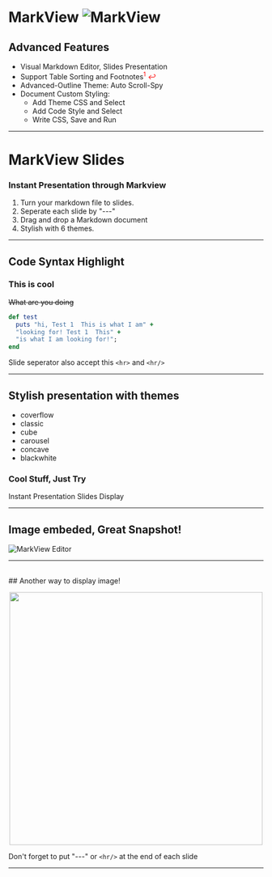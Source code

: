 # MarkView  ![MarkView](https://raw.github.com/swcool/swcool.github.io/master/assets/images/icon.png)
## Advanced Features
* Visual Markdown Editor, Slides Presentation
* Support Table  Sorting and Footnotes<span style="color: red;"><sup>1</sup> <em>&#8617;</em></span>
* Advanced-Outline Theme: Auto Scroll-Spy
* Document Custom Styling:
  - Add Theme CSS and Select
  - Add Code Style and Select
  - Write CSS, Save and Run

---

# MarkView Slides
### Instant Presentation through Markview
1. Turn your markdown file to slides.
1. Seperate each slide by "---" 
1. Drag and drop a Markdown document
1. Stylish with 6 themes.

---

## Code Syntax Highlight

<h3> This is cool</h3>

~~What are you doing~~  

```ruby
def test
  puts "hi, Test 1  This is what I am" + 
  "looking for! Test 1  This" + 
  "is what I am looking for!";
end
```  

Slide seperator also accept this `<hr>` and `<hr/>`
<hr>

## Stylish presentation with themes
  * coverflow
  * classic
  *	cube
  * carousel
  * concave 
  * blackwhite

### Cool Stuff, Just Try
Instant Presentation Slides Display

<hr/>

## Image embeded, Great Snapshot!

![MarkView Editor](https://raw.github.com/swcool/swcool.github.io/master/assets/images/editor-v221.png)

---  
<br/>
## Another way to display image! 

<p align="center">
<img src="https://raw.github.com/swcool/swcool.github.io/master/assets/images/adv-outline.png", style="width: 500px;"/>
</p>

Don't forget to put "---" or `<hr/>` at the end of each slide

---